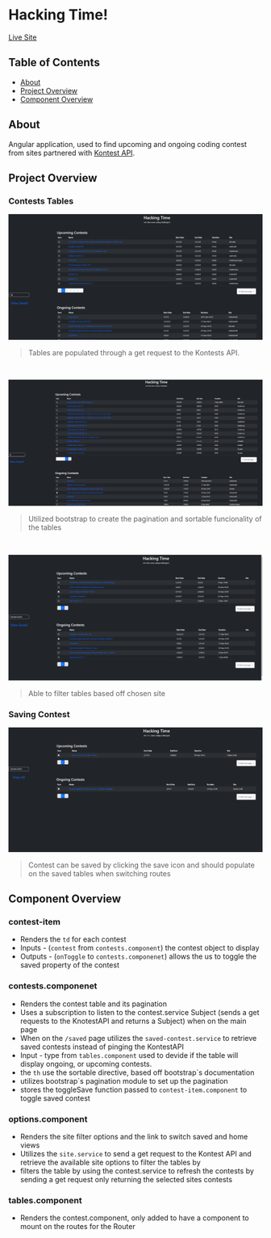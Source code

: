 <h1>  Hacking Time! </h1>

[Live Site](https://hacking-time.netlify.app)


## Table of Contents
- [About](#about)
- [Project Overview](#project-overview)
- [Component Overview](#component-overview)


## About
 Angular application, used to find upcoming and ongoing coding contest from sites partnered with [Kontest API](https://kontests.net/api). 

## Project Overview

### Contests Tables 
![Default Tables](./home.png)
> Tables are populated through a get request to the Kontests API.
<br/>

![Pagination](./pagination.jpg)
> Utilized bootstrap to create the pagination and sortable funcionality of the tables 
<br/>

![Site Filter](./site_filter.png)
> Able to filter tables based off chosen site 
>
### Saving Contest
![User changing item quanity](./saved.png)
> Contest can be saved by clicking the save icon and should populate on the saved tables when switching routes

## Component Overview

  ### contest-item
  - Renders the `td` for each contest
  - Inputs - (`contest` from `contests.component`) the contest object to display 
  - Outputs - (`onToggle` to `contests.componenet`) allows the us to toggle the saved property of the contest

 ### contests.componenet
- Renders the contest table and its pagination 
 - Uses a subscription to listen to the contest.service Subject (sends a get requests to the KnotestAPI and returns a Subject) when on the main page 
- When on the `/saved` page utilizes the `saved-contest.service` to retrieve saved contests instead of pinging the KontestAPI
- Input - type from `tables.component` used to devide if the table will display ongoing, or upcoming contests.
- the `th` use the sortable directive, based off bootstrap`s documentation 
- utilizes bootstrap`s pagination module to set up the pagination
- stores the toggleSave function passed to `contest-item.component` to toggle saved contest


 ### options.component 
- Renders the site filter options and the link to switch saved and home views
- Utilizes the `site.service` to send a get request to the Kontest API and retrieve the available site options to filter the tables by
- filters the table by using the contest.service to refresh the contests by sending a get request only returning the selected sites contests

### tables.component 
- Renders the contest.component, only added to have a component to mount on the routes for the Router






